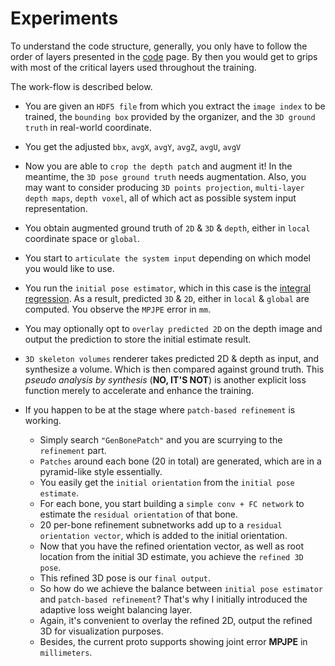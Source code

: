 # Experiments

To understand the code structure, generally, you only have to follow the order of layers presented in the [code](https://github.com/strawberryfg/Senorita-HANDS19-Pose/tree/master/src/network_layers) page. By then you would get to grips with most of the critical layers used throughout the training.

The work-flow is described below.

* You are given an ```HDF5 file``` from which you extract the ```image index``` to be trained, the ```bounding box``` provided by the organizer, and the ```3D ground truth``` in real-world coordinate.

* You get the adjusted ```bbx```, ```avgX```, ```avgY```, ```avgZ```, ```avgU```, ```avgV```

* Now you are able to ```crop the depth patch``` and augment it! In the meantime, the ```3D pose ground truth``` needs augmentation. Also, you may want to consider producing ```3D points projection```, ```multi-layer depth maps```, ```depth voxel```, all of which act as possible system input representation.

* You obtain augmented ground truth of ```2D``` & ```3D``` & ```depth```, either in ```local``` coordinate space or ```global```.

* You start to ```articulate the system input``` depending on which model you would like to use.

* You run the ```initial pose estimator```, which in this case is the [integral regression](https://github.com/strawberryfg/int-3dhuman-I1). As a result, predicted ```3D``` & ```2D```, either in ```local``` & ```global``` are computed. You observe the ```MPJPE``` error in ```mm```. 

* You may optionally opt to ```overlay predicted 2D``` on the depth image and output the prediction to store the initial estimate result.

* ```3D skeleton volumes``` renderer takes predicted 2D & depth as input, and synthesize a volume. Which is then compared against ground truth. This *pseudo analysis by synthesis* (**NO, IT'S NOT**) is another explicit loss function merely to accelerate and enhance the training.

* If you happen to be at the stage where ```patch-based refinement``` is working.
  - Simply search ```"GenBonePatch"``` and you are scurrying to the ```refinement``` part. 
  - ```Patches``` around each bone (20 in total) are generated, which are in a pyramid-like style essentially.
  - You easily get the ```initial orientation``` from the ```initial pose estimate```.
  - For each bone, you start building a ```simple conv + FC network``` to estimate the ```residual orientation``` of that bone.
  - 20 per-bone refinement subnetworks add up to a ```residual orientation vector```, which is added to the initial orientation.
  - Now that you have the refined orientation vector, as well as root location from the initial 3D estimate, you achieve the ```refined 3D pose```.
  - This refined 3D pose is our ```final output```.
  - So how do we achieve the balance between ```initial pose estimator``` and ```patch-based refinement```? That's why I initially introduced the adaptive loss weight balancing layer.
  - Again, it's convenient to overlay the refined 2D, output the refined 3D for visualization purposes.
  - Besides, the current proto supports showing joint error **MPJPE** in ```millimeters```. 